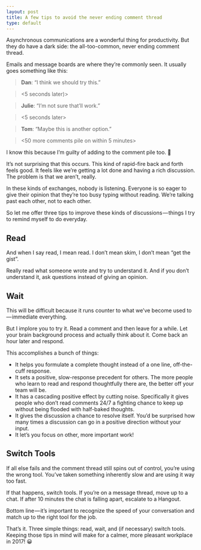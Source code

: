```yaml
---
layout: post
title: A few tips to avoid the never ending comment thread
type: default
---
```


Asynchronous communications are a wonderful thing for productivity. But they do have a dark side: the all-too-common, never ending comment thread.

Emails and message boards are where they’re commonly seen. It usually goes something like this:

> **Dan**: “I think we should try this.”

> <5 seconds later)>

> **Julie**: “I’m not sure that’ll work.”

> <5 seconds later>

> **Tom**: “Maybe this is another option.”

> <50 more comments pile on within 5 minutes>

I know this because I’m guilty of adding to the comment pile too. 😬

It’s not surprising that this occurs. This kind of rapid-fire back and forth feels good. It feels like we’re getting a lot done and having a rich discussion. The problem is that we aren’t, really.

In these kinds of exchanges, nobody is listening. Everyone is so eager to give their opinion that they’re too busy typing without reading. We’re talking past each other, not to each other.

So let me offer three tips to improve these kinds of discussions — things I try to remind myself to do everyday.

## Read

And when I say read, I mean read. I don’t mean skim, I don’t mean “get the gist”.

Really read what someone wrote and try to understand it. And if you don’t understand it, ask questions instead of giving an opinion.

## Wait

This will be difficult because it runs counter to what we’ve become used to — immediate everything.

But I implore you to try it. Read a comment and then leave for a while. Let your brain background process and actually think about it. Come back an hour later and respond.

This accomplishes a bunch of things:

* It helps you formulate a complete thought instead of a one line, off-the-cuff response.
* It sets a positive, slow-response precedent for others. The more people who learn to read and respond thoughtfully there are, the better off your team will be.
* It has a cascading positive effect by cutting noise. Specifically it gives people who don’t read comments 24/7 a fighting chance to keep up without being flooded with half-baked thoughts.
* It gives the discussion a chance to resolve itself. You’d be surprised how many times a discussion can go in a positive direction without your input.
* It let’s you focus on other, more important work!

## Switch Tools

If all else fails and the comment thread still spins out of control, you’re using the wrong tool. You’ve taken something inherently slow and are using it way too fast.

If that happens, switch tools. If you’re on a message thread, move up to a chat. If after 10 minutes the chat is falling apart, escalate to a Hangout.

Bottom line — it’s important to recognize the speed of your conversation and match up to the right tool for the job.

That’s it. Three simple things: read, wait, and (if necessary) switch tools. Keeping those tips in mind will make for a calmer, more pleasant workplace in 2017! 😀
